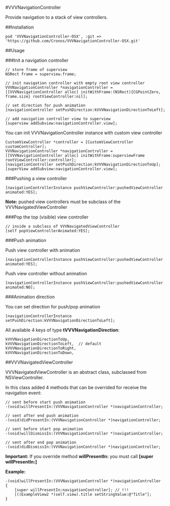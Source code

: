 #VVVNavigationController

Provide navigation to a stack of view controllers.

##Installation

    pod 'VVVNavigationController-OSX', :git => 'https://github.com/Cronos/VVVNavigationController-OSX.git'

##Usage

###Init a navigation controller

    // store frame of superview
    NSRect frame = superview.frame;

    // init navigation controller with empty root view controller
    VVVNavigationController *navigationController = [[VVVNavigationController alloc] initWithFrame:(NSRect){CGPointZero, frame.size} rootViewController:nil];

    // set direction for push animation
    [navigationController setPushDirection:kVVVNavigationDirectionToLeft];

    // add navigation controller view to superview
    [superview addSubview:navigationController.view];

You can init VVVNavigationController instance with custom view controller

    CustomViewController *controller = [CustomViewController customController];
    VVVNavigationController *navigationController = [[VVVNavigationController alloc] initWithFrame:superviewFrame rootViewController:controller];
    [navigationController setPushDirection:kVVVNavigationDirectionToUp];
    [superView addSubview:navigationController.view];

###Pushing a view controller

    [navigationControllerInstance pushViewController:pushedViewController animated:YES];

**Note:** pushed view controllers must be subclass of the VVVNavigatedViewController

###Pop the top (visible) view controller

    // inside a subclass of VVVNavigatedViewController
    [self popViewControllerAnimated:YES];

###Push animation

Push view controller with animation

    [navigationControllerInstance pushViewController:pushedViewController animated:YES];

Push view controller without animation

    [navigationControllerInstance pushViewController:pushedViewController animated:NO];

###Animation direction

You can set direction for push/pop animation

    [navigationControllerInstance setPushDirection:kVVVNavigationDirectionToLeft];

All available 4 keys of type **tVVVNavigationDirection**:

    kVVVNavigationDirectionToUp,
    kVVVNavigationDirectionToLeft,  // default
    kVVVNavigationDirectionToRight,
    kVVVNavigationDirectionToDown,


##VVVNavigatedViewController

VVVNavigatedViewController is an abstract class, subclassed from NSViewController.
 
In this class added 4 methods that can be overrided for receive the navigation event:

    // sent before start push animation 
    -(void)willPresentIn:(VVVNavigationController *)navigationController;
    
    // sent after end push animation
    -(void)didPresentIn:(VVVNavigationController *)navigationController;

    // sent before start pop animation 
    -(void)willDismissIn:(VVVNavigationController *)navigationController;

    // sent after end pop animation
    -(void)didDismissIn:(VVVNavigationController *)navigationController;

**Important:** If you override method **willPresentIn:** you must call **[super willPresentIn:]**

**Example:**

    -(void)willPresentIn:(VVVNavigationController *)navigationController
    {
        [super willPresentIn:navigationController]; // !!!
        [((ExampleView2 *)self.view).title setStringValue:@"Title"];
    }


